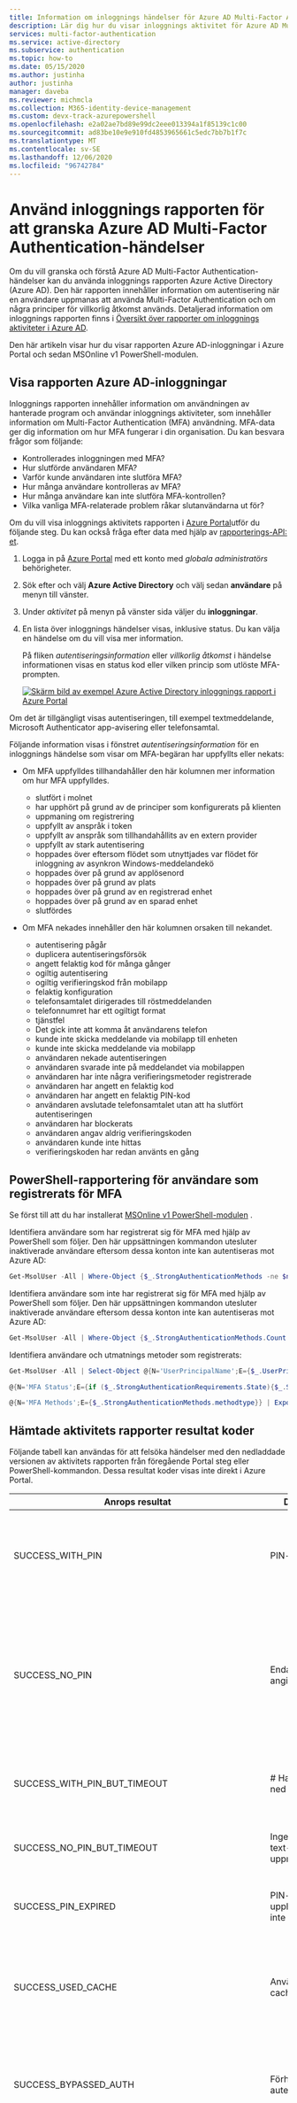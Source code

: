 ```yaml
---
title: Information om inloggnings händelser för Azure AD Multi-Factor Authentication-Azure Active Directory
description: Lär dig hur du visar inloggnings aktivitet för Azure AD Multi-Factor Authentication händelser och status meddelanden.
services: multi-factor-authentication
ms.service: active-directory
ms.subservice: authentication
ms.topic: how-to
ms.date: 05/15/2020
ms.author: justinha
author: justinha
manager: daveba
ms.reviewer: michmcla
ms.collection: M365-identity-device-management
ms.custom: devx-track-azurepowershell
ms.openlocfilehash: e2a02ae7bd89e99dc2eee013394a1f85139c1c00
ms.sourcegitcommit: ad83be10e9e910fd4853965661c5edc7bb7b1f7c
ms.translationtype: MT
ms.contentlocale: sv-SE
ms.lasthandoff: 12/06/2020
ms.locfileid: "96742784"
---
```

# <a name="use-the-sign-ins-report-to-review-azure-ad-multi-factor-authentication-events"></a>Använd inloggnings rapporten för att granska Azure AD Multi-Factor Authentication-händelser

Om du vill granska och förstå Azure AD Multi-Factor Authentication-händelser kan du använda inloggnings rapporten Azure Active Directory (Azure AD). Den här rapporten innehåller information om autentisering när en användare uppmanas att använda Multi-Factor Authentication och om några principer för villkorlig åtkomst används. Detaljerad information om inloggnings rapporten finns i [Översikt över rapporter om inloggnings aktiviteter i Azure AD](../reports-monitoring/concept-sign-ins.md).

Den här artikeln visar hur du visar rapporten Azure AD-inloggningar i Azure Portal och sedan MSOnline v1 PowerShell-modulen.

## <a name="view-the-azure-ad-sign-ins-report"></a>Visa rapporten Azure AD-inloggningar

Inloggnings rapporten innehåller information om användningen av hanterade program och användar inloggnings aktiviteter, som innehåller information om Multi-Factor Authentication (MFA) användning. MFA-data ger dig information om hur MFA fungerar i din organisation. Du kan besvara frågor som följande:

- Kontrollerades inloggningen med MFA?
- Hur slutförde användaren MFA?
- Varför kunde användaren inte slutföra MFA?
- Hur många användare kontrolleras av MFA?
- Hur många användare kan inte slutföra MFA-kontrollen?
- Vilka vanliga MFA-relaterade problem råkar slutanvändarna ut för?

Om du vill visa inloggnings aktivitets rapporten i [Azure Portal](https://portal.azure.com)utför du följande steg. Du kan också fråga efter data med hjälp av [rapporterings-API: et](../reports-monitoring/concept-reporting-api.md).

1. Logga in på [Azure Portal](https://portal.azure.com) med ett konto med *globala administratörs* behörigheter.
1. Sök efter och välj **Azure Active Directory** och välj sedan **användare** på menyn till vänster.
1. Under *aktivitet* på menyn på vänster sida väljer du **inloggningar**.
1. En lista över inloggnings händelser visas, inklusive status. Du kan välja en händelse om du vill visa mer information.

    På fliken *autentiseringsinformation* eller *villkorlig åtkomst* i händelse informationen visas en status kod eller vilken princip som utlöste MFA-prompten.

    [![Skärm bild av exempel Azure Active Directory inloggnings rapport i Azure Portal](media/howto-mfa-reporting/sign-in-report-cropped.png)](media/howto-mfa-reporting/sign-in-report.png#lightbox)

Om det är tillgängligt visas autentiseringen, till exempel textmeddelande, Microsoft Authenticator app-avisering eller telefonsamtal.

Följande information visas i fönstret *autentiseringsinformation* för en inloggnings händelse som visar om MFA-begäran har uppfyllts eller nekats:

* Om MFA uppfylldes tillhandahåller den här kolumnen mer information om hur MFA uppfylldes.
   * slutfört i molnet
   * har upphört på grund av de principer som konfigurerats på klienten
   * uppmaning om registrering
   * uppfyllt av anspråk i token
   * uppfyllt av anspråk som tillhandahållits av en extern provider
   * uppfyllt av stark autentisering
   * hoppades över eftersom flödet som utnyttjades var flödet för inloggning av asynkron Windows-meddelandekö
   * hoppades över på grund av applösenord
   * hoppades över på grund av plats
   * hoppades över på grund av en registrerad enhet
   * hoppades över på grund av en sparad enhet
   * slutfördes

* Om MFA nekades innehåller den här kolumnen orsaken till nekandet.
   * autentisering pågår
   * duplicera autentiseringsförsök
   * angett felaktig kod för många gånger
   * ogiltig autentisering
   * ogiltig verifieringskod från mobilapp
   * felaktig konfiguration
   * telefonsamtalet dirigerades till röstmeddelanden
   * telefonnumret har ett ogiltigt format
   * tjänstfel
   * Det gick inte att komma åt användarens telefon
   * kunde inte skicka meddelande via mobilapp till enheten
   * kunde inte skicka meddelande via mobilapp
   * användaren nekade autentiseringen
   * användaren svarade inte på meddelandet via mobilappen
   * användaren har inte några verifieringsmetoder registrerade
   * användaren har angett en felaktig kod
   * användaren har angett en felaktig PIN-kod
   * användaren avslutade telefonsamtalet utan att ha slutfört autentiseringen
   * användaren har blockerats
   * användaren angav aldrig verifieringskoden
   * användaren kunde inte hittas
   * verifieringskoden har redan använts en gång

## <a name="powershell-reporting-on-users-registered-for-mfa"></a>PowerShell-rapportering för användare som registrerats för MFA

Se först till att du har installerat [MSOnline v1 PowerShell-modulen](/powershell/azure/active-directory/overview?view=azureadps-1.0) .

Identifiera användare som har registrerat sig för MFA med hjälp av PowerShell som följer. Den här uppsättningen kommandon utesluter inaktiverade användare eftersom dessa konton inte kan autentiseras mot Azure AD:

```powershell
Get-MsolUser -All | Where-Object {$_.StrongAuthenticationMethods -ne $null -and $_.BlockCredential -eq $False} | Select-Object -Property UserPrincipalName
```

Identifiera användare som inte har registrerat sig för MFA med hjälp av PowerShell som följer. Den här uppsättningen kommandon utesluter inaktiverade användare eftersom dessa konton inte kan autentiseras mot Azure AD:

```powershell
Get-MsolUser -All | Where-Object {$_.StrongAuthenticationMethods.Count -eq 0 -and $_.BlockCredential -eq $False} | Select-Object -Property UserPrincipalName
```

Identifiera användare och utmatnings metoder som registrerats:

```powershell
Get-MsolUser -All | Select-Object @{N='UserPrincipalName';E={$_.UserPrincipalName}},

@{N='MFA Status';E={if ($_.StrongAuthenticationRequirements.State){$_.StrongAuthenticationRequirements.State} else {"Disabled"}}},

@{N='MFA Methods';E={$_.StrongAuthenticationMethods.methodtype}} | Export-Csv -Path c:\MFA_Report.csv -NoTypeInformation
```

## <a name="downloaded-activity-reports-result-codes"></a>Hämtade aktivitets rapporter resultat koder

Följande tabell kan användas för att felsöka händelser med den nedladdade versionen av aktivitets rapporten från föregående Portal steg eller PowerShell-kommandon. Dessa resultat koder visas inte direkt i Azure Portal.

| Anrops resultat | Description | Bred beskrivning |
| --- | --- | --- |
| SUCCESS_WITH_PIN | PIN-kod angiven | Användaren angav en PIN-kod.  Om autentiseringen lyckades angavs rätt PIN-kod.  Om autentisering nekas anges en felaktig PIN-kod eller användaren är inställd på standard läge. |
| SUCCESS_NO_PIN | Endast antal angivna | Om användaren är inställd på PIN-läge och autentiseringen nekas innebär det att användaren inte angav sin PIN-kod och bara angav #.  Om användaren är inställd på standard läge och autentiseringen lyckas innebär det att användaren bara angav # vilket är rätt att göra i standard läge. |
| SUCCESS_WITH_PIN_BUT_TIMEOUT | # Har inte tryckts ned efter posten | Användaren skickade inga DTMF-siffror eftersom # inte angavs.  Andra siffror som anges skickas inte om # anges i slutet av posten. |
|SUCCESS_NO_PIN_BUT_TIMEOUT | Ingen telefonin text-tids gränsen uppnåddes | Anropet besvarades, men det fanns inget svar.  Detta indikerar vanligt vis att samtalet hämtades av röst brev. |
| SUCCESS_PIN_EXPIRED | PIN-koden har upphört och har inte ändrats | Användarens PIN-kod har upphört att gälla och du uppmanas att ändra den, men PIN-koden har ändrats. |
| SUCCESS_USED_CACHE | Använt cacheminne | Autentiseringen lyckades utan ett Multi-Factor Authentication-anrop eftersom en tidigare lyckad autentisering för samma användar namn inträffade inom den konfigurerade cache-tidsramen. |
| SUCCESS_BYPASSED_AUTH | Förhoppad autentisering | Autentiseringen lyckades med ett One-Time bypass initierades för användaren.  Se rapporten över ignorerade användar historik för mer information om att kringgå. |
| SUCCESS_USED_IP_BASED_CACHE | Använd IP-baserad cache | Autentiseringen lyckades utan ett Multi-Factor Authentication-anrop sedan en tidigare lyckad autentisering för samma användar namn, autentiseringstyp, program namn och IP inträffade inom den konfigurerade cache-tidsramen. |
| SUCCESS_USED_APP_BASED_CACHE | Använd app-baserad cache | Autentiseringen lyckades utan ett Multi-Factor Authentication-anrop sedan en tidigare lyckad autentisering för samma användar namn, autentiseringstyp och program namn inom den konfigurerade cache-tidsramen. |
| SUCCESS_INVALID_INPUT | Ogiltig telefonin ingång | Svaret som skickas från telefonen är inte giltigt.  Detta kan vara från en fax maskin eller ett modem, eller så kan användaren ha angett * som en del av PIN-koden. |
| SUCCESS_USER_BLOCKED | Användaren är blockerad | Användarens telefonnummer är blockerat.  Ett blockerat nummer kan initieras av användaren under ett autentiserings anrop eller av en administratör med hjälp av Azure Portal. <br> Obs: ett blockerat nummer är också en byproduct av en bedrägeri avisering. |
| SUCCESS_SMS_AUTHENTICATED | Textmeddelande autentiserat | För tvåvägs test meddelande svarar användaren korrekt med eng ång slö sen ord (eng ång slö sen ord) eller eng ång slö sen ord + PIN-kod. |
| SUCCESS_SMS_SENT | Textmeddelande har skickats | SMS-meddelandet som innehåller eng ång slö sen ordet (eng ång slö sen ord) har skickats.  Användaren kommer att ange eng ång slö sen ord eller eng ång slö sen ord i programmet för att slutföra autentiseringen. |
| SUCCESS_PHONE_APP_AUTHENTICATED | Mobilapp autentiserad | Användaren har autentiserats via mobilappen. |
| SUCCESS_OATH_CODE_PENDING | Väntande OATH-kod | Användaren uppmanades att ange sin OATH-kod men svarade inte. |
| SUCCESS_OATH_CODE_VERIFIED | OATH-kod verifierad | Användaren angav en giltig OATH-kod när den uppmanas till det. |
| SUCCESS_FALLBACK_OATH_CODE_VERIFIED | Återställnings-OATH-kod verifierad | Användaren nekades autentisering med hjälp av den primära Multi-Factor Authentication metoden och angav sedan en giltig OATH-kod för återställning. |
| SUCCESS_FALLBACK_SECURITY_QUESTIONS_ANSWERED | Svar på reserv säkerhets frågor | Användaren nekades autentisering med hjälp av den primära Multi-Factor Authentication metoden och besvarade sedan sina säkerhets frågor korrekt för reserven. |
| FAILED_PHONE_BUSY | Autentisering pågår redan | Multi-Factor Authentication bearbetar redan en autentisering för den här användaren.  Detta orsakas ofta av RADIUS-klienter som skickar flera autentiseringsbegäranden vid samma inloggning. |
| CONFIG_ISSUE | Det går inte att komma åt telefonen | Anropet gjordes, men kunde inte placeras eller besvarades inte.  Detta omfattar upptaget signal, snabb, upptaget signal (frånkopplad), tre toner (antalet finns inte längre i tjänsten), tids gränsen nåddes vid ringning osv. |
| FAILED_INVALID_PHONENUMBER | Ogiltigt telefonnummer format | Telefonnumret har ett ogiltigt format.  Telefonnummer måste vara numeriska och måste vara 10 siffror för lands kod + 1 (USA & Kanada). |
| FAILED_USER_HUNGUP_ON_US | Användaren lade på telefonen | Användaren besvarade telefonen, men stannade sedan utan att trycka på några knappar. |
| FAILED_INVALID_EXTENSION | Ogiltigt tillägg | Tillägget innehåller ogiltiga tecken.  Endast siffror, kommatecken, * och # tillåts.  Ett @-prefix kan också användas. |
| FAILED_FRAUD_CODE_ENTERED | Bedrägeri kod har angetts | Användaren valde att rapportera bedrägerier under anropet, vilket resulterade i en nekad autentisering och ett blockerat telefonnummer.| 
| FAILED_SERVER_ERROR | Det gick inte att ringa | Det gick inte att placera anropet i Multi-Factor Authentications tjänsten. |
| FAILED_SMS_NOT_SENT | Det gick inte att skicka textmeddelande | Det gick inte att skicka textmeddelandet.  Autentiseringen nekas. |
| FAILED_SMS_OTP_INCORRECT | Felaktigt eng ång slö sen ord | Användaren angav ett felaktigt lösen ord (eng ång slö sen ord) från det textmeddelande som de fick.  Autentiseringen nekas. |
| FAILED_SMS_OTP_PIN_INCORRECT | Textmeddelandets eng ång slö sen ord + PIN-kod | Användaren angav ett felaktigt lösen ord (eng ång slö sen ord) och/eller en felaktig PIN-kod för användaren.  Autentiseringen nekas. |
| FAILED_SMS_MAX_OTP_RETRY_REACHED | Max antal försök för eng ång slö sen ord | Användaren har överskridit det maximala antalet eng ång slö sen ord (eng ång slö sen ord). |
| FAILED_PHONE_APP_DENIED | Nekad mobilapp | Användaren nekade autentiseringen i mobilappen genom att trycka på neka-knappen. |
| FAILED_PHONE_APP_INVALID_PIN | Ogiltig PIN-kod för mobilapp | Användaren angav en ogiltig PIN-kod vid autentisering i mobilappen. |
| FAILED_PHONE_APP_PIN_NOT_CHANGED | Mobil Programets PIN-kod har inte ändrats | Användaren kunde inte slutföra en nödvändig PIN-ändring i mobilappen. |
| FAILED_FRAUD_REPORTED | Bedrägeri har rapporter ATS | Användaren rapporterade bedrägerier i mobilappen. |
| FAILED_PHONE_APP_NO_RESPONSE | Mobilapp saknar svar | Användaren svarade inte på autentiseringsbegäran för mobilappen. |
| FAILED_PHONE_APP_ALL_DEVICES_BLOCKED | Alla enheter har blockerats av mobilappen | Mobile App-enheter för den här användaren svarar inte längre på meddelanden och har blockerats. |
| FAILED_PHONE_APP_NOTIFICATION_FAILED | Avisering om mobilapp misslyckades | Ett fel uppstod vid försök att skicka ett meddelande till mobilappen på användarens enhet. |
| FAILED_PHONE_APP_INVALID_RESULT | Ogiltigt resultat för mobilapp | Mobilappen returnerade ett ogiltigt resultat. |
| FAILED_OATH_CODE_INCORRECT | Felaktig OATH-kod | Användaren angav en felaktig OATH-kod.  Autentiseringen nekas. |
| FAILED_OATH_CODE_PIN_INCORRECT | OATH-kod + PIN-kod felaktigt | Användaren angav en felaktig OATH-kod och/eller en felaktig PIN-kod för användaren.  Autentiseringen nekas. |
| FAILED_OATH_CODE_DUPLICATE | Duplicera OATH-kod | Användaren angav en OATH-kod som tidigare har använts.  Autentiseringen nekas. |
| FAILED_OATH_CODE_OLD | OATH-koden är inaktuell | Användaren angav en OATH-kod som föregår en OATH-kod som tidigare har använts.  Autentiseringen nekas. |
| FAILED_OATH_TOKEN_TIMEOUT | Timeout för OATH-kods resultat | Användaren tog för lång tid att ange OATH-koden och Multi-Factor Authentication försök hade redan nått tids gränsen. |
| FAILED_SECURITY_QUESTIONS_TIMEOUT | Timeout för säkerhets frågor | Användaren tog för lång tid att ange svar på säkerhets frågor och det Multi-Factor Authentication försöket hade redan nått tids gränsen. |
| FAILED_AUTH_RESULT_TIMEOUT | Timeout för autentiserings resultat | Användaren tog för lång tid att slutföra Multi-Factor Authentication försöket. |
| FAILED_AUTHENTICATION_THROTTLED | Begränsad autentisering | Multi-Factor Authentication-försöket begränsades av tjänsten. |

## <a name="additional-mfa-reports"></a>Ytterligare MFA-rapporter

Följande ytterligare information och rapporter är tillgängliga för MFA-händelser, inklusive de för MFA-servern:

| Rapport | Plats | Description |
|:--- |:--- |:--- |
| Blockerad användar historik | Azure AD >-säkerhet > MFA > blockera/avblockera användare | Visar historiken för förfrågningar om att blockera eller avblockera användare. |
| Användning för lokala komponenter | Azure AD > säkerhets > MFA > aktivitets rapport | Innehåller information om den övergripande användningen av MFA server via NPS-tillägget, ADFS-och MFA-servern. |
| Förhoppad användar historik | Azure AD >-säkerhet > MFA-> eng ång slö tiden | Innehåller en historik över MFA Server-begäranden för att kringgå MFA för en användare. |
| Server status | Azure AD > säkerhets > MFA > Server status | Visar status för MFA-servrar som är kopplade till ditt konto. |

## <a name="next-steps"></a>Nästa steg

I den här artikeln ges en översikt över inloggnings aktivitets rapporten. Mer detaljerad information om vad den här rapporten innehåller och förstår data finns i [rapporter om inloggnings aktiviteter i Azure AD](../reports-monitoring/concept-sign-ins.md).
